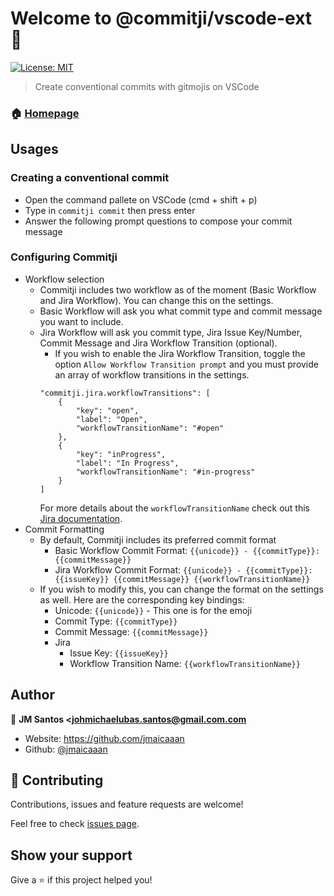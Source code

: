 # Welcome to @commitji/vscode-ext 👋
[![License: MIT](https://img.shields.io/badge/License-MIT-yellow.svg)](#)

> Create conventional commits with gitmojis on VSCode

### 🏠 [Homepage](https://github.com/jmaicaaan/commitji)

## Usages

### Creating a conventional commit

- Open the command pallete on VSCode (cmd + shift + p)
- Type in `commitji commit` then press enter
- Answer the following prompt questions to compose your commit message

### Configuring Commitji

- Workflow selection
  - Commitji includes two workflow as of the moment (Basic Workflow and Jira Workflow). You can change this on the settings. 
  - Basic Workflow will ask you what commit type and commit message you want to include.
  - Jira Workflow will ask you commit type, Jira Issue Key/Number, Commit Message and Jira Workflow Transition (optional).
    - If you wish to enable the Jira Workflow Transition, toggle the option `Allow Workflow Transition prompt` and you must provide an array of workflow transitions in the settings. 
    ```
    "commitji.jira.workflowTransitions": [
        {
            "key": "open",
            "label": "Open",
            "workflowTransitionName": "#open"
        },
        {
            "key": "inProgress",
            "label": "In Progress",
            "workflowTransitionName": "#in-progress"
        }
    ]
    ```
    For more details about the `workflowTransitionName` check out this [Jira documentation](https://confluence.atlassian.com/bitbucket/use-smart-commits-298979931.html).
- Commit Formatting
  - By default, Commitji includes its preferred commit format
    - Basic Workflow Commit Format: `{{unicode}} - {{commitType}}: {{commitMessage}}`
    - Jira Workflow Commit Format: `{{unicode}} - {{commitType}}: {{issueKey}} {{commitMessage}} {{workflowTransitionName}}`
  - If you wish to modify this, you can change the format on the settings as well. Here are the corresponding key bindings:
    - Unicode: `{{unicode}}` - This one is for the emoji
    - Commit Type: `{{commitType}}`
    - Commit Message: `{{commitMessage}}`
    - Jira
      - Issue Key: `{{issueKey}}`
      - Workflow Transition Name: `{{workflowTransitionName}}`

## Author

👤 **JM Santos <johmichaelubas.santos@gmail.com.com**

* Website: https://github.com/jmaicaaan
* Github: [@jmaicaaan](https://github.com/jmaicaaan)

## 🤝 Contributing

Contributions, issues and feature requests are welcome!

Feel free to check [issues page](https://github.com/jmaicaaan/system-media/issues). 

## Show your support

Give a ⭐️ if this project helped you!
